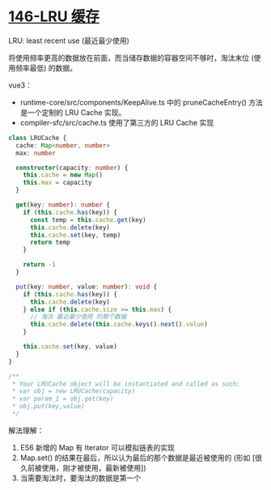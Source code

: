 # [146-LRU 缓存](https://leetcode-cn.com/problems/lru-cache/)

LRU: least recent use (最近最少使用)

将使用频率更高的数据放在前面，而当储存数据的容器空间不够时，淘汰末位 (使用频率最低) 的数据。

vue3：

- runtime-core/src/components/KeepAlive.ts 中的 pruneCacheEntry() 方法是一个定制的 LRU Cache 实现。
- compiler-sfc/src/cache.ts 使用了第三方的 LRU Cache 实现

```typescript
class LRUCache {
  cache: Map<number, number>
  max: number

  constructor(capacity: number) {
    this.cache = new Map()
    this.max = capacity
  }

  get(key: number): number {
    if (this.cache.has(key)) {
      const temp = this.cache.get(key)
      this.cache.delete(key)
      this.cache.set(key, temp)
      return temp
    }

    return -1
  }

  put(key: number, value: number): void {
    if (this.cache.has(key)) {
      this.cache.delete(key)
    } else if (this.cache.size >= this.max) {
      // 淘汰 最近最少使用 的那个数据
      this.cache.delete(this.cache.keys().next().value)
    }

    this.cache.set(key, value)
  }
}

/**
 * Your LRUCache object will be instantiated and called as such:
 * var obj = new LRUCache(capacity)
 * var param_1 = obj.get(key)
 * obj.put(key,value)
 */
```

解法理解：

1. ES6 新增的 Map 有 Iterator 可以模拟链表的实现
2. Map.set() 的结果在最后，所以认为最后的那个数据是最近被使用的 (形如 [很久前被使用，刚才被使用，最新被使用])
3. 当需要淘汰时，要淘汰的数据是第一个
